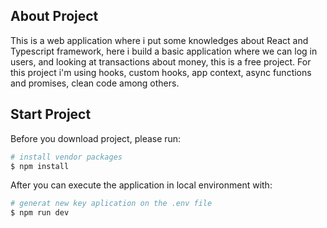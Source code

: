 ## About Project

This is a web application where i put some knowledges about React and Typescript framework, here i build a basic application where we can log in users,  and looking at transactions about money, this is a free project. For this project i'm using hooks, custom hooks, app context, async functions and promises, clean code among others.

## Start Project

Before you download project, please run:

```bash
# install vendor packages
$ npm install
```

After you can execute the application in local environment with:

```bash
# generat new key aplication on the .env file
$ npm run dev
```